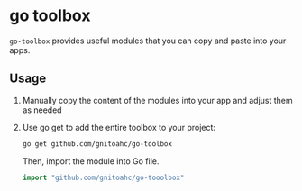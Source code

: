 # go toolbox

`go-toolbox` provides useful modules that you can copy and paste into your apps.

## Usage

1.  Manually copy the content of the modules into your app and adjust them as needed

2.  Use go get to add the entire toolbox to your project:

    ```bash
    go get github.com/gnitoahc/go-toolbox
    ```

    Then, import the module into Go file.

    ```go
    import "github.com/gnitoahc/go-tooolbox"
    ```
